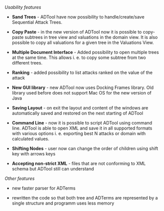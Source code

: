 *Usability features*

- **Sand Trees** - ADTool have now possibility to handle/create/save Sequential Attack Trees.

- **Copy Paste** - in the new version of ADTool now it is possible to copy-paste
  subtrees in tree view and valuations in the domain view. It is also possible
  to copy all valuations for a given tree in the Valuations View.

- **Multiple Document Interface** - Added possibility to open multiple trees at the same
  time. This allows i. e. to copy some subtree from two different trees.


- **Ranking** - added possibility to list attacks ranked on the value of the attack

- **New GUI library** - new ADTool now uses Docking Frames library. Old library used
  before does not support Mac OS for the new version of Java

- **Saving Layout** - on exit the layout and content of the windows are
  automatically saved and restored on the next starting of ADTool

- **Command Line** - now it is possible to script ADTool using command line. ADTool
  is able to open XML and save it in all supported formats with various 
  options i. e. exporting best N attacks or domain with calculated values.

- **Shifting Nodes** - user now can change the order of children using shift key with arrows keys

  
- **Accepting non-strict XML** - files that are not conforming to XML schema but ADTool still can understand


*Other features*

- new faster parser for ADTerms

- rewritten the code so that both tree and ADTerms are represented by a single
  structure and programm uses less memory

